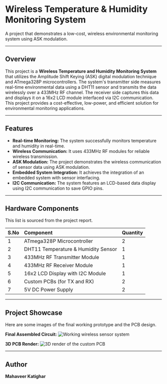 # Wireless Temperature & Humidity Monitoring System

A project that demonstrates a low-cost, wireless environmental monitoring system using ASK modulation. 

---

## Overview

This project is a **Wireless Temperature and Humidity Monitoring System** that utilizes the Amplitude Shift Keying (ASK) digital modulation technique and ATmega328P microcontrollers. The system's transmitter side measures real-time environmental data using a DHT11 sensor and transmits the data wirelessly over a 433MHz RF channel. The receiver side captures this data and displays it on a 16x2 LCD module interfaced via I2C communication. This project provides a cost-effective, low-power, and efficient solution for environmental monitoring applications. 

---

## Features

* **Real-time Monitoring:** The system successfully monitors temperature and humidity in real-time.
* **Wireless Communication:** It uses 433MHz RF modules for reliable wireless transmission. 
* **ASK Modulation:** The project demonstrates the wireless communication of sensor data using ASK modulation.
* **Embedded System Integration:** It achieves the integration of an embedded system with sensor interfacing.
* **I2C Communication:** The system features an LCD-based data display using I2C communication to save GPIO pins. 

---

## Hardware Components

This list is sourced from the project report.

| S.No | Component                           | Quantity |
| :--- | :---------------------------------- | :------- |
| 1    | ATmega328P Microcontroller          | 2        |
| 2    | DHT11 Temperature & Humidity Sensor | 1        |
| 3    | 433MHz RF Transmitter Module        | 1        |
| 4    | 433MHz RF Receiver Module           | 1        |
| 5    | 16x2 LCD Display with I2C Module    | 1        |
| 6    | Custom PCBs (for TX and RX)         | 2        |
| 7    | 5V DC Power Supply                  | 2        |

---

## Project Showcase

Here are some images of the final working prototype and the PCB design.

**Final Assembled Circuit:**
![Working wireless sensor system](images/WhatsApp%20Image%202025-07-22%20at%2017.52.16_9dddf21d.jpg)

**3D PCB Render:**
![3D render of the custom PCB](images/Screenshot%202025-07-22%20175545.png)

---

## Author

**Mahaveer Katighar** 
